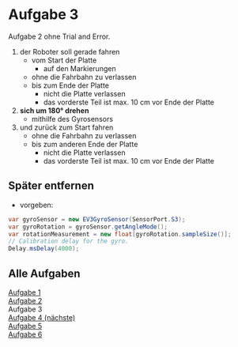 # Aufgabe 3

Aufgabe 2 ohne Trial and Error.

1. der Roboter soll gerade fahren
   - vom Start der Platte
     - auf den Markierungen
   - ohne die Fahrbahn zu verlassen
   - bis zum Ende der Platte
     - nicht die Platte verlassen
     - das vorderste Teil ist max. 10 cm vor Ende der Platte
2. **sich um 180° drehen**
   - mithilfe des Gyrosensors
3. und zurück zum Start fahren
   - ohne die Fahrbahn zu verlassen
   - bis zum anderen Ende der Platte
     - nicht die Platte verlassen
     - das vorderste Teil ist max. 10 cm vor Ende der Platte

## Später entfernen
- vorgeben:
````java
var gyroSensor = new EV3GyroSensor(SensorPort.S3);
var gyroRotation = gyroSensor.getAngleMode();
var rotationMeasurement = new float[gyroRotation.sampleSize()];
// Calibration delay for the gyro.
Delay.msDelay(4000);
````

## Alle Aufgaben
[Aufgabe 1](e1.md)  
[Aufgabe 2](e2.md)  
Aufgabe 3  
[Aufgabe 4 (nächste)](e4.md)  
[Aufgabe 5](e5.md)  
[Aufgabe 6](e6.md)  